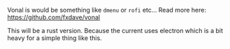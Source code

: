 Vonal is would be something like `dmenu` or `rofi` etc...
Read more here: https://github.com/fxdave/vonal

This will be a rust version.
Because the current uses electron which is a bit heavy for a simple thing like this.
